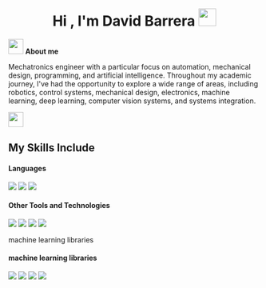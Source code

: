 <h1 align="center"><b>Hi , I'm David Barrera </b><img src="https://media.giphy.com/media/hvRJCLFzcasrR4ia7z/giphy.gif" width="35"></h1>
<!--  -->



<img src="https://tenor.com/es-419/view/chopper-one-piece-chopper-tony-tony-chopper-gif-9769840479248025596.gif" width="30px">&nbsp;**About me**

Mechatronics engineer with a particular focus on automation, mechanical design, programming, and artificial intelligence. Throughout my academic journey, I've had the opportunity to explore a wide range of areas, including robotics, control systems, mechanical design, electronics, machine learning, deep learning, computer vision systems, and systems integration.

<img src="https://media.giphy.com/media/ObNTw8Uzwy6KQ/giphy.gif" width="30px">

## My Skills Include

<h4> Languages </h4>
<span> 

  <img src="https://img.shields.io/badge/python-3670A0?style=for-the-badge&logo=python&logoColor=ffdd54">
  
  <img src= "https://img.shields.io/badge/-Arduino-00979D?style=for-the-badge&logo=Arduino&logoColor=white">
 
  <img src= "https://img.shields.io/badge/C%2B%2B-00599C?style=for-the-badge&logo=c%2B%2B&logoColor=white">
 




</span>


<h4> Other Tools and Technologies </h4>
<span>
  <img src="https://img.shields.io/badge/Git-F05032?style=for-the-badge&logo=git&logoColor=white">
  <img src="https://img.shields.io/badge/MySQL-00000F?style=for-the-badge&logo=mysql&logoColor=white">
  <img src="https://img.shields.io/badge/solidworks-005386?style=for-the-badge&logo=dassaultsystemes&logoColor=white">
  <img src="https://img.shields.io/badge/PLSQL-F80000?style=for-the-badge&logo=oracle&logoColor=black">
  
machine learning libraries
</span>

<h4> machine learning libraries </h4>
<span>
   <img src= "https://img.shields.io/badge/Pandas-2C2D72?style=for-the-badge&logo=pandas&logoColor=white">
   <img src="https://img.shields.io/badge/TensorFlow-FF6F00?style=for-the-badge&logo=tensorflow&logoColor=white">
   <img src= "https://img.shields.io/badge/Keras-FF0000?style=for-the-badge&logo=keras&logoColor=white">
  <img src= "https://img.shields.io/badge/scikit%20learn-F7931E?style=for-the-badge&logo=scikit-learn&logoColor=white">
 
</span>


</div>
